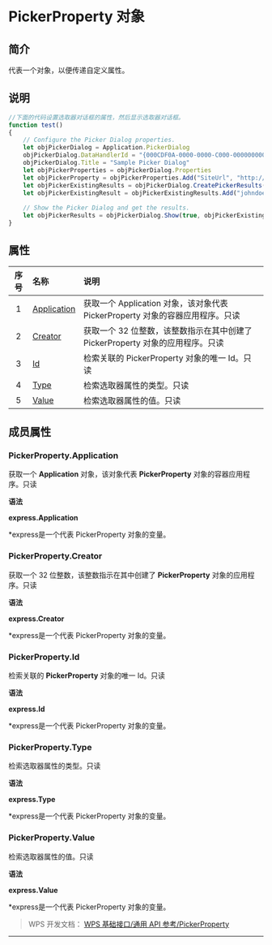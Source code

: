 # PickerProperty 对象

## 简介

代表一个对象，以便传递自定义属性。

## 说明

``` JavaScript
//下面的代码设置选取器对话框的属性，然后显示选取器对话框。
function test()
{
    // Configure the Picker Dialog properties.
    let objPickerDialog = Application.PickerDialog
    objPickerDialog.DataHandlerId = "{000CDF0A-0000-0000-C000-000000000046}"
    objPickerDialog.Title = "Sample Picker Dialog"
    let objPickerProperties = objPickerDialog.Properties
    let objPickerProperty = objPickerProperties.Add("SiteUrl", "http://my", Application.Enum.msoPickerFieldText)
    let objPickerExistingResults = objPickerDialog.CreatePickerResults()
    let objPickerExistingResult = objPickerExistingResults.Add("johndoe@contoso.com", "John Doe", "User")
     
    // Show the Picker Dialog and get the results.
    let objPickerResults = objPickerDialog.Show(true, objPickerExistingResult)
}
```

## 属性

| 序号 | 名称                                       | 说明                                                                           |
|:----:|:-------------------------------------------|:-------------------------------------------------------------------------------|
|  1   | [Application](#PickerProperty.Application) | 获取一个 Application 对象，该对象代表 PickerProperty 对象的容器应用程序。只读  |
|  2   | [Creator](#PickerProperty.Creator)         | 获取一个 32 位整数，该整数指示在其中创建了 PickerProperty 对象的应用程序。只读 |
|  3   | [Id](#PickerProperty.Id)                   | 检索关联的 PickerProperty 对象的唯一 Id。只读                                  |
|  4   | [Type](#PickerProperty.Type)               | 检索选取器属性的类型。只读                                                     |
|  5   | [Value](#PickerProperty.Value)             | 检索选取器属性的值。只读                                                       |

## 成员属性

### PickerProperty.Application

获取一个 **Application** 对象，该对象代表 **PickerProperty** 对象的容器应用程序。只读

**语法**

**express.Application**

\*express是一个代表 PickerProperty 对象的变量。

### PickerProperty.Creator

获取一个 32 位整数，该整数指示在其中创建了 **PickerProperty** 对象的应用程序。只读

**语法**

**express.Creator**

\*express是一个代表 PickerProperty 对象的变量。

### PickerProperty.Id

检索关联的 **PickerProperty** 对象的唯一 Id。只读

**语法**

**express.Id**

\*express是一个代表 PickerProperty 对象的变量。

### PickerProperty.Type

检索选取器属性的类型。只读

**语法**

**express.Type**

\*express是一个代表 PickerProperty 对象的变量。

### PickerProperty.Value

检索选取器属性的值。只读

**语法**

**express.Value**

\*express是一个代表 PickerProperty 对象的变量。

> WPS 开发文档： [WPS 基础接口/通用 API 参考/PickerProperty](https://qn.cache.wpscdn.cn/encs/doc/office_v19/index.htm)

------------------------------------------------------------------------
